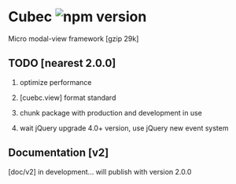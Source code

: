 # Cubec ![npm version](https://img.shields.io/npm/v/cubec.svg?label=cubec&style=flat-square&maxAge=3600)

Micro modal-view framework [gzip 29k]

## TODO [nearest 2.0.0]

1. optimize performance

2. [cuebc.view] format standard

3. chunk package with production and development in use

4. wait jQuery upgrade 4.0+ version, use jQuery new event system

## Documentation [v2]

[doc/v2] in development... will publish with version 2.0.0
